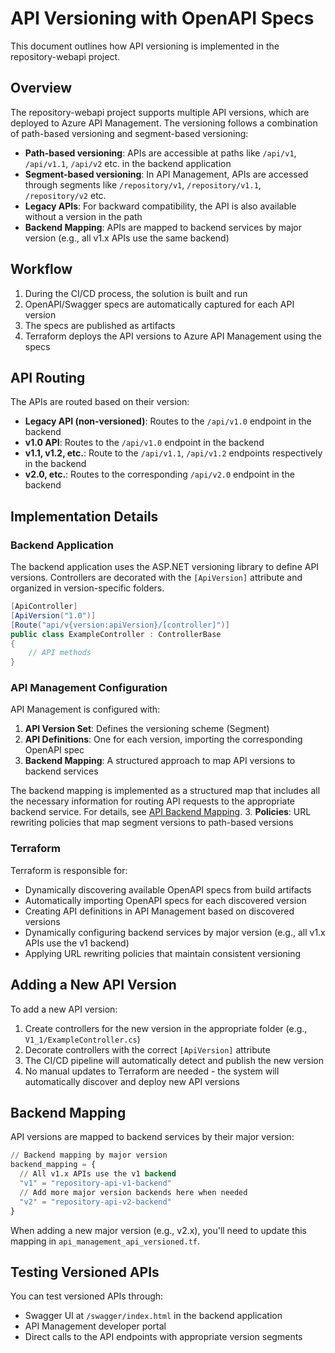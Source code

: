 # API Versioning with OpenAPI Specs

This document outlines how API versioning is implemented in the repository-webapi project.

## Overview

The repository-webapi project supports multiple API versions, which are deployed to Azure API Management. The versioning follows a combination of path-based versioning and segment-based versioning:

- **Path-based versioning**: APIs are accessible at paths like `/api/v1`, `/api/v1.1`, `/api/v2` etc. in the backend application
- **Segment-based versioning**: In API Management, APIs are accessed through segments like `/repository/v1`, `/repository/v1.1`, `/repository/v2` etc.
- **Legacy APIs**: For backward compatibility, the API is also available without a version in the path
- **Backend Mapping**: APIs are mapped to backend services by major version (e.g., all v1.x APIs use the same backend)

## Workflow

1. During the CI/CD process, the solution is built and run
2. OpenAPI/Swagger specs are automatically captured for each API version
3. The specs are published as artifacts
4. Terraform deploys the API versions to Azure API Management using the specs

## API Routing

The APIs are routed based on their version:

- **Legacy API (non-versioned)**: Routes to the `/api/v1.0` endpoint in the backend
- **v1.0 API**: Routes to the `/api/v1.0` endpoint in the backend
- **v1.1, v1.2, etc.**: Route to the `/api/v1.1`, `/api/v1.2` endpoints respectively in the backend
- **v2.0, etc.**: Routes to the corresponding `/api/v2.0` endpoint in the backend

## Implementation Details

### Backend Application

The backend application uses the ASP.NET versioning library to define API versions. Controllers are decorated with the `[ApiVersion]` attribute and organized in version-specific folders.

```csharp
[ApiController]
[ApiVersion("1.0")]
[Route("api/v{version:apiVersion}/[controller]")]
public class ExampleController : ControllerBase
{
    // API methods
}
```

### API Management Configuration

API Management is configured with:

1. **API Version Set**: Defines the versioning scheme (Segment)
2. **API Definitions**: One for each version, importing the corresponding OpenAPI spec
3. **Backend Mapping**: A structured approach to map API versions to backend services

The backend mapping is implemented as a structured map that includes all the necessary information for routing API requests to the appropriate backend service. For details, see [API Backend Mapping](api-backend-mapping.md).
3. **Policies**: URL rewriting policies that map segment versions to path-based versions

### Terraform

Terraform is responsible for:

- Dynamically discovering available OpenAPI specs from build artifacts
- Automatically importing OpenAPI specs for each discovered version
- Creating API definitions in API Management based on discovered versions
- Dynamically configuring backend services by major version (e.g., all v1.x APIs use the v1 backend)
- Applying URL rewriting policies that maintain consistent versioning

## Adding a New API Version

To add a new API version:

1. Create controllers for the new version in the appropriate folder (e.g., `V1_1/ExampleController.cs`)
2. Decorate controllers with the correct `[ApiVersion]` attribute
3. The CI/CD pipeline will automatically detect and publish the new version
4. No manual updates to Terraform are needed - the system will automatically discover and deploy new API versions

## Backend Mapping

API versions are mapped to backend services by their major version:

```terraform
// Backend mapping by major version
backend_mapping = {
  // All v1.x APIs use the v1 backend
  "v1" = "repository-api-v1-backend"
  // Add more major version backends here when needed
  "v2" = "repository-api-v2-backend"
}
```

When adding a new major version (e.g., v2.x), you'll need to update this mapping in `api_management_api_versioned.tf`.

## Testing Versioned APIs

You can test versioned APIs through:

- Swagger UI at `/swagger/index.html` in the backend application
- API Management developer portal
- Direct calls to the API endpoints with appropriate version segments
